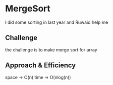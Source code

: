 # MergeSort

I did some sorting in last year and Ruwaid help me

## Challenge

the challenge is to make merge sort for array

## Approach & Efficiency

space -> O(n)
time -> O(nlog(n))

<!-- ### UML

![tree](../../assets/tree.png) -->
